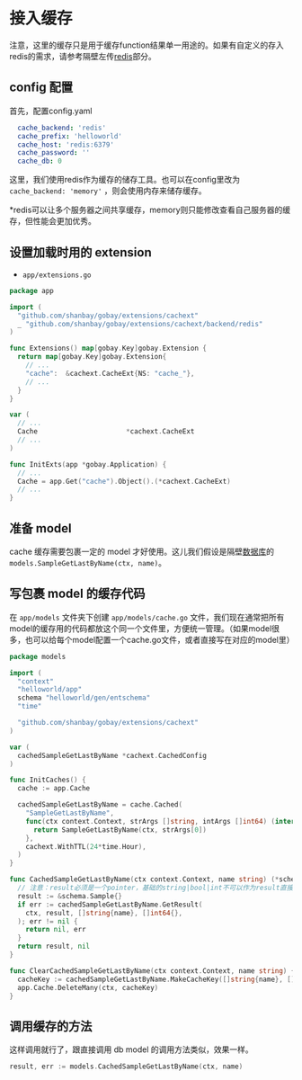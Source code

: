 # 接入缓存

注意，这里的缓存只是用于缓存function结果单一用途的。如果有自定义的存入redis的需求，请参考隔壁左传[redis](docs/ext_redis.md)部分。

## config 配置

首先，配置config.yaml

```yaml
  cache_backend: 'redis'
  cache_prefix: 'helloworld'
  cache_host: 'redis:6379'
  cache_password: ''
  cache_db: 0
```

这里，我们使用redis作为缓存的储存工具。也可以在config里改为 `cache_backend: 'memory'` ，则会使用内存来储存缓存。

*redis可以让多个服务器之间共享缓存，memory则只能修改查看自己服务器的缓存，但性能会更加优秀。

## 设置加载时用的 extension

- `app/extensions.go`

```go
package app

import (
  "github.com/shanbay/gobay/extensions/cachext"
  _ "github.com/shanbay/gobay/extensions/cachext/backend/redis"
)

func Extensions() map[gobay.Key]gobay.Extension {
  return map[gobay.Key]gobay.Extension{
    // ...
    "cache":  &cachext.CacheExt{NS: "cache_"},
    // ...
  }
}

var (
  // ...
  Cache                      *cachext.CacheExt
  // ...
)

func InitExts(app *gobay.Application) {
  // ...
  Cache = app.Get("cache").Object().(*cachext.CacheExt)
  // ...
}
```

## 准备 model

cache 缓存需要包裹一定的 model 才好使用。这儿我们假设是隔壁[数据库](docs/ext_database.md)的 `models.SampleGetLastByName(ctx, name)`。

## 写包裹 model 的缓存代码

在 `app/models` 文件夹下创建 `app/models/cache.go` 文件，我们现在通常把所有model的缓存用的代码都放这个同一个文件里，方便统一管理。（如果model很多，也可以给每个model配置一个cache.go文件，或者直接写在对应的model里）

```go
package models

import (
  "context"
  "helloworld/app"
  schema "helloworld/gen/entschema"
  "time"

  "github.com/shanbay/gobay/extensions/cachext"
)

var (
  cachedSampleGetLastByName *cachext.CachedConfig
)

func InitCaches() {
  cache := app.Cache

  cachedSampleGetLastByName = cache.Cached(
    "SampleGetLastByName",
    func(ctx context.Context, strArgs []string, intArgs []int64) (interface{}, error) {
      return SampleGetLastByName(ctx, strArgs[0])
    },
    cachext.WithTTL(24*time.Hour),
  )
}

func CachedSampleGetLastByName(ctx context.Context, name string) (*schema.Sample, error) {
  // 注意：result必须是一个pointer，基础的string|bool|int不可以作为result直接使用，需要先创建一个type struct才行。
  result := &schema.Sample{}
  if err := cachedSampleGetLastByName.GetResult(
    ctx, result, []string{name}, []int64{},
  ); err != nil {
    return nil, err
  }
  return result, nil
}

func ClearCachedSampleGetLastByName(ctx context.Context, name string) {
  cacheKey := cachedSampleGetLastByName.MakeCacheKey([]string{name}, []int64{})
  app.Cache.DeleteMany(ctx, cacheKey)
}
```

## 调用缓存的方法

这样调用就行了，跟直接调用 db model 的调用方法类似，效果一样。

```go
result, err := models.CachedSampleGetLastByName(ctx, name)
```
